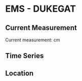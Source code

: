# EMS - DUKEGAT

## Current Measurement

Current measurement: <Value topic="rivers/pegel-online/EMS/DUKEGAT/measurementValue"/> cm

## Time Series

<TimeSeries topic="rivers/pegel-online/EMS/DUKEGAT/measurementValue" period="week" />

## Location

<WorldMap>
  <Marker lat="53.43360179299035" lon="6.926206572590534" labelTopic="rivers/pegel-online/EMS/DUKEGAT/measurementValue" />
</WorldMap>

